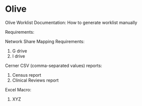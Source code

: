 # Olive

Olive Worklist Documentation: How to generate worklist manually

Requirements:

Network Share Mapping Requirements:

1. G drive
2. I drive

Cerner CSV (comma-separated values) reports:

1. Census report
2. Clinical Reviews report

Excel Macro:

1. XYZ

